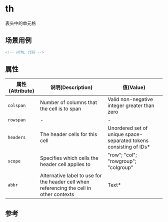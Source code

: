 # th

表头中的单元格

## 场景用例

```html
<!-- HTML 代码 -->
```

## 属性

属性(Attribute) | 说明(Description) | 值(Value)
---|---|---
`colspan` | Number of columns that the cell is to span | Valid non-negative integer greater than zero
`rowspan` | - | -
`headers` | The header cells for this cell | Unordered set of unique space-separated tokens consisting of IDs*
`scope` | Specifies which cells the header cell applies to | "row"; "col"; "rowgroup"; "colgroup"
`abbr` | Alternative label to use for the header cell when referencing the cell in other contexts | Text*

## 参考
